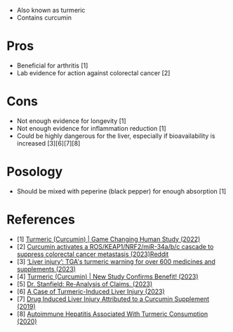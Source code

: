 - Also known as turmeric
- Contains curcumin

# Pros
- Beneficial for arthritis [1]
- Lab evidence for action against colorectal cancer [2]

# Cons
- Not enough evidence for longevity [1]
- Not enough evidence for inflammation reduction [1]
- Could be highly dangerous for the liver, especially if bioavailability is increased [3][6][7][8]

# Posology
- Should be mixed with peperine (black pepper) for enough absorption [1]

# References
- [1] [Turmeric (Curcumin) | Game Changing Human Study (2022)](https://www.youtube.com/watch?v=NtBPo-w5L0g)
- [2] [Curcumin activates a ROS/KEAP1/NRF2/miR-34a/b/c cascade to suppress colorectal cancer metastasis (2023)](https://www.nature.com/articles/s41418-023-01178-1)[Reddit](https://www.reddit.com/r/science/comments/13s46yq/curcumin_found_to_activate_colon_cancer_tumor/)
- [3] [‘Liver injury’: TGA's turmeric warning for over 600 medicines and supplements (2023)](https://7news.com.au/news/public-health/liver-injury-tgas-turmeric-warning-for-over-600-medicines-and-supplements-c-11606983)
- [4] [Turmeric (Curcumin) | New Study Confirms Benefit! (2023)](https://www.youtube.com/watch?v=rntf8VM9nAM)
- [5] [Dr. Stanfield: Re-Analysis of Claims. (2023)](https://www.youtube.com/watch?v=VpOWd3fm0jc)
- [6] [A Case of Turmeric-Induced Liver Injury (2023)](https://www.acpjournals.org/doi/full/10.7326/aimcc.2023.0090)
- [7] [Drug Induced Liver Injury Attributed to a Curcumin Supplement (2019)](https://www.hindawi.com/journals/crigm/2019/6029403/)
- [8] [Autoimmune Hepatitis Associated With Turmeric Consumption (2020)](https://pubmed.ncbi.nlm.nih.gov/32337301/)